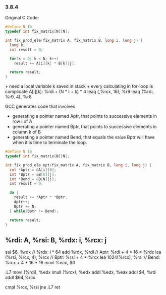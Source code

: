 ### 3.8.4

Original C Code:
``` c
#define N 16
typedef int fix_matrix[N][N];

int fix_prod_ele(fix_matrix A, fix_matrix B, long i, long j) {
  long k;
  int result = 0;

  for(k = 0; k < N; k++)
    result += A[i][k] * B[k][j];

  return result;
}

```

<if no optimal:>
+ need a local variable k saved in stack
+ every calculating in for-loop is complicate
  A[i][k]: %rdi + (N * i + k) * 4
    leaq (,%rcx, 16), %r9
    leaq (%rdi, %r9, 4), %r8



GCC generates code that involves
+ generating a pointer named Aptr, that points to successive elements in row i of A
+ generating a pointer named Bptr, that points to successive elements in column k of B
+ generating a pointer named Bend, that equals the value Bptr will have when it is time to terminate the loop.

```c
#define N 16
typedef int fix_matrix[N][N];

int fix_prod_ele_opt(fix_matrix A, fix_matrix B, long i, long j) {
  int *Aptr = &A[i][0];
  int *Bptr = &B[0][j];
  int *Bend = &B[N][j];
  int result = 0;

  do {
    result += *Aptr * *Bptr;
    Aptr++;
    Bptr += N;
  } while(Bptr != Bend);

  return result;
}
```

%rdi: A, %rsi: B, %rdx: i, %rcx: j
-------------------------------------------
sal $6, %rdx               // %rdx: i * 64
add %rdx, %rdi             // Aptr: %rdi + 4 * 16 * %rdx
lea (%rsi, %rcx, 4), %rcx  // Bptr: %rsi + 4 * %rcx
lea 1024(%rcx), %rsi       // Bend: %rcx + 4 * 16 * 16
movl %eax, $0

.L7
movl (%rdi), %edx
imull (%rcx), %edx
addl %edx, %eax
addl $4, %rdi
addl $64,%rcx

cmpl %rcx, %rsi
jne .L7
ret
